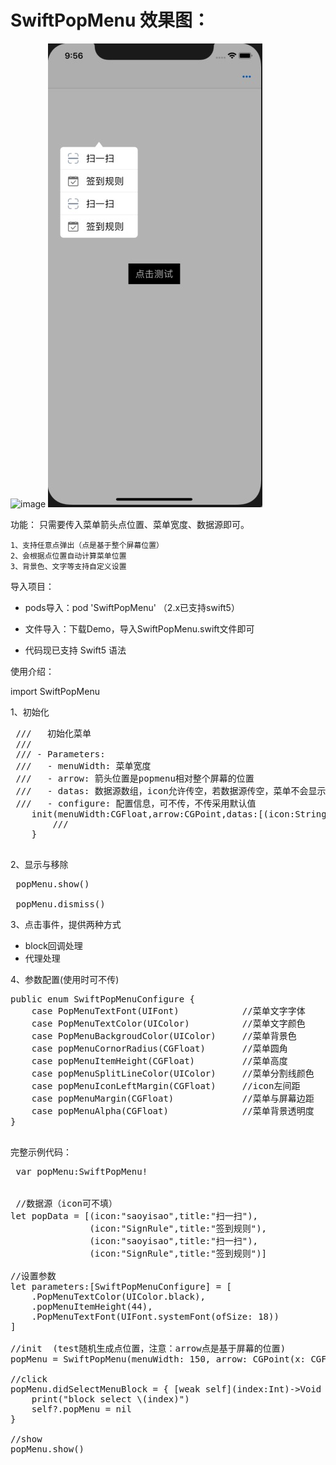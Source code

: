 # SwiftPopMenu 效果图：

![image](https://github.com/TangledHusky/SwiftPopMenu/blob/master/swiftPopMenu.gif)
![image](https://github.com/TangledHusky/SwiftPopMenu/blob/master/img1.png)


 功能：
    只需要传入菜单箭头点位置、菜单宽度、数据源即可。
 
    1、支持任意点弹出（点是基于整个屏幕位置）
    2、会根据点位置自动计算菜单位置
    3、背景色、文字等支持自定义设置



 导入项目：

- pods导入：pod 'SwiftPopMenu' （2.x已支持swift5）

- 文件导入：下载Demo，导入SwiftPopMenu.swift文件即可

- 代码现已支持 Swift5 语法


 使用介绍：

import SwiftPopMenu


 1、初始化
 <pre>
 ///   初始化菜单
 ///
 /// - Parameters:
 ///   - menuWidth: 菜单宽度
 ///   - arrow: 箭头位置是popmenu相对整个屏幕的位置
 ///   - datas: 数据源数组，icon允许传空，若数据源传空，菜单不会显示
 ///   - configure: 配置信息，可不传，不传采用默认值
    init(menuWidth:CGFloat,arrow:CGPoint,datas:[(icon:String,title:String)],configures:[SwiftPopMenuConfigure] = []) {
        ///
    }

</pre>

 2、显示与移除
<pre>
 popMenu.show()

 popMenu.dismiss()  
</pre>

 3、点击事件，提供两种方式
 
 - block回调处理
 - 代理处理

 4、参数配置(使用时可不传)
 <pre>
public enum SwiftPopMenuConfigure {
    case PopMenuTextFont(UIFont)            //菜单文字字体
    case PopMenuTextColor(UIColor)          //菜单文字颜色
    case PopMenuBackgroudColor(UIColor)     //菜单背景色
    case popMenuCornorRadius(CGFloat)       //菜单圆角
    case popMenuItemHeight(CGFloat)         //菜单高度
    case popMenuSplitLineColor(UIColor)     //菜单分割线颜色
    case popMenuIconLeftMargin(CGFloat)     //icon左间距
    case popMenuMargin(CGFloat)             //菜单与屏幕边距
    case popMenuAlpha(CGFloat)              //菜单背景透明度
}
 </pre>

 完整示例代码：
<pre>
 var popMenu:SwiftPopMenu!

 
 //数据源（icon可不填）
let popData = [(icon:"saoyisao",title:"扫一扫"),
               (icon:"SignRule",title:"签到规则"),
               (icon:"saoyisao",title:"扫一扫"),
               (icon:"SignRule",title:"签到规则")]

//设置参数
let parameters:[SwiftPopMenuConfigure] = [
    .PopMenuTextColor(UIColor.black),
    .popMenuItemHeight(44),
    .PopMenuTextFont(UIFont.systemFont(ofSize: 18))
]

//init  (test随机生成点位置，注意：arrow点是基于屏幕的位置)
popMenu = SwiftPopMenu(menuWidth: 150, arrow: CGPoint(x: CGFloat(arc4random_uniform(UInt32(KSCREEN_WIDTH-100)) + 80), y: CGFloat(arc4random_uniform(UInt32(KSCREEN_HEIGHT-100)) + 80)), datas: popData,configures: parameters)

//click
popMenu.didSelectMenuBlock = { [weak self](index:Int)->Void in            
    print("block select \(index)")
    self?.popMenu = nil
}

//show
popMenu.show()

</pre>





